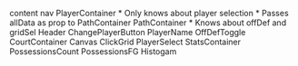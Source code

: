 content
  nav
  PlayerContainer
    * Only knows about player selection
    * Passes allData as prop to PathContainer
    PathContainer
      * Knows about offDef and gridSel
      Header
        ChangePlayerButton
        PlayerName
        OffDefToggle
      CourtContainer
        Canvas
        ClickGrid
        PlayerSelect
      StatsContainer
        PossessionsCount
        PossessionsFG
        Histogam
